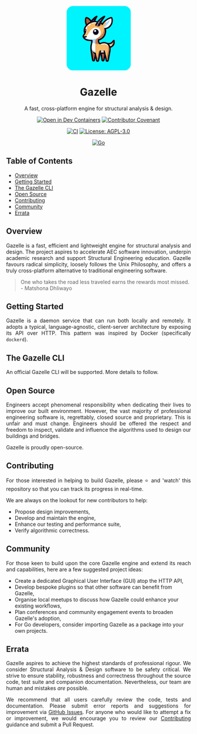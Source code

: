 <div align="center">
  <img src="assets/images/gazelle-250x250-rounded.png" height="175px" width="175px" />
  <h1>Gazelle</h1>
  <p>A fast, cross-platform engine for structural analysis & design.</p>

  [![Open in Dev Containers](https://img.shields.io/static/v1?label=Dev%20Containers&message=Open&color=blue&logo=visualstudiocode)](https://vscode.dev/redirect?url=vscode://ms-vscode-remote.remote-containers/cloneInVolume?url=https://github.com/GazelleKit/gazelle)
  [![Contributor Covenant](https://img.shields.io/badge/Contributor%20Covenant-2.0-4baaaa.svg)](https://github.com/GazelleKit/gazelle/blob/main/CODE_OF_CONDUCT.md)
  
  [![CI](https://github.com/GazelleKit/gazelle/actions/workflows/ci.yml/badge.svg)](https://github.com/GazelleKit/gazelle/actions/workflows/build.yml)
  [![License: AGPL-3.0](https://img.shields.io/badge/License-AGPL--3.0-blueviolet)](https://choosealicense.com/licenses/agpl-3.0/)
  
  [![Go](https://img.shields.io/badge/Go-1.22-00add8)](https://go.dev/)
</div>

## Table of Contents

- [Overview](#overview)
- [Getting Started](#getting-started)
- [The Gazelle CLI](#the-gazelle-cli)
- [Open Source](#open-source)
- [Contributing](#contributing)
- [Community](#community)
- [Errata](#errata)

## Overview

<p align="justify">
  Gazelle is a fast, efficient and lightweight engine for structural analysis and design. The project aspires to accelerate AEC software innovation, underpin academic research and support Structural Engineering education. Gazelle favours radical simplicity, loosely follows the Unix Philosophy, and offers a truly cross-platform alternative to traditional engineering software.
</p>

> One who takes the road less traveled earns the rewards most missed. - Matshona Dhliwayo

## Getting Started

<p align="justify">
  Gazelle is a daemon service that can run both locally and remotely. It adopts a typical, language-agnostic, client-server architecture by exposing its API over HTTP. This pattern was inspired by Docker (specifically <code>dockerd</code>).
</p>

## The Gazelle CLI

<p align="justify">
  An official Gazelle CLI will be supported. More details to follow.
</p>

## Open Source

<p align="justify">
  Engineers accept phenomenal responsibility when dedicating their lives to improve our built environment. However, the vast majority of professional engineering software is, regrettably, closed source and proprietary. This is unfair and must change. Engineers should be offered the respect and freedom to inspect, validate and influence the algorithms used to design our buildings and bridges. 
</p>

<p align="justify">
  Gazelle is proudly open-source.
</p>

## Contributing

<p align="justify">
  For those interested in helping to build Gazelle, please ⭐️ and 'watch' this repository so that you can track its progress in real-time.
</p>

<p align="justify">
  We are always on the lookout for new contributors to help: 
</p>

- Propose design improvements,
- Develop and maintain the engine, 
- Enhance our testing and performance suite,
- Verify algorithmic correctness.

## Community

<p align="justify">
  For those keen to build upon the core Gazelle engine and extend its reach and capabilities, here are a few suggested project ideas: 
</p>

- Create a dedicated Graphical User Interface (GUI) atop the HTTP API,
- Develop bespoke plugins so that other software can benefit from Gazelle,
- Organise local meetups to discuss how Gazelle could enhance your existing workflows,
- Plan conferences and community engagement events to broaden Gazelle's adoption,
- For Go developers, consider importing Gazelle as a package into your own projects.

## Errata

<p align="justify">
  Gazelle aspires to achieve the highest standards of professional rigour. We consider Structural Analysis & Design software to be safety critical. We strive to ensure stability, robustness and correctness throughout the source code, test suite and companion documentation. Nevertheless, our team are human and mistakes <em>are</em> possible. 
</p>

<p align="justify">
  We recommend that all users carefully review the code, tests and documentation. Please submit error reports and suggestions for improvement via <a href="https://github.com/calcpadstudio/gazelle/issues" target="_blank">GitHub Issues</a>. For anyone who would like to attempt a fix or improvement, we would encourage you to review our <a href="#contributing">Contributing</a> guidance and submit a Pull Request.
</p>
